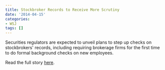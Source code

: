```yaml
---
title: Stockbroker Records to Receive More Scrutiny
date: '2014-04-15'
categories:
- WSJ
tags: []
---
```

Securities regulators are expected to unveil plans to step up checks on stockbrokers' records, including requiring brokerage firms for the first time to do formal background checks on new employees.

Read the full story [here](http://online.wsj.com/news/articles/SB10001424052702303887804579503653564597512).